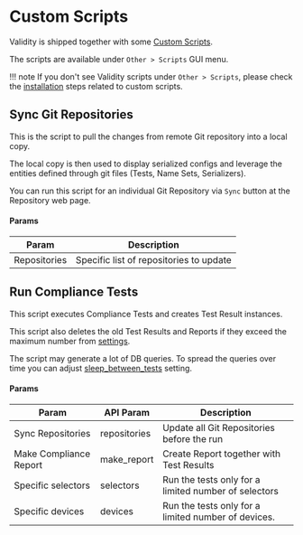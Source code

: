 # Custom Scripts

Validity is shipped together with some [Custom Scripts](https://docs.netbox.dev/en/stable/customization/custom-scripts/).

The scripts are available under `Other > Scripts` GUI menu.

!!! note
    If you don't see Validity scripts under `Other > Scripts`, please check the [installation](../installation.md) steps related to custom scripts.

## Sync Git Repositories

This is the script to pull the changes from remote Git repository into a local copy.

The local copy is then used to display serialized configs and leverage the entities defined through git files (Tests, Name Sets, Serializers).

You can run this script for an individual Git Repository via `Sync` button at the Repository web page.

#### Params

| **Param**    | **Description**                         |
|--------------|-----------------------------------------|
| Repositories | Specific list of repositories to update |


## Run Compliance Tests

This script executes Compliance Tests and creates Test Result instances.

This script also deletes the old Test Results and Reports if they exceed the maximum number from [settings](../plugin_settings.md).

The script may generate a lot of DB queries. To spread the queries over time you can adjust [sleep_between_tests](../plugin_settings.md#sleep_between_tests) setting.

#### Params

| **Param**              | **API Param** | **Description**                                              |
|------------------------|---------------|--------------------------------------------------------------|
| Sync Repositories      | repositories  | Update all Git Repositories before the run                   |
| Make Compliance Report | make_report   | Create Report together with Test Results                     | 
| Specific selectors     | selectors     | Run the tests only for a limited number of selectors         |
| Specific devices       | devices       | Run the tests only for a limited number of devices.          |
